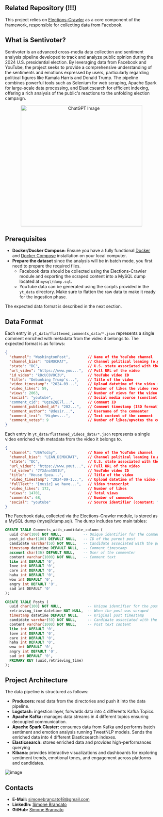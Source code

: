 ## Related Repository (!!!)
This project relies on [Elections-Crawler](https://github.com/SimoneBrancato/Elections-Crawler) as a core component of the framework, responsible for collecting data from Facebook.

## What is Sentivoter?
Sentivoter is an advanced cross-media data collection and sentiment analysis pipeline developed to track and analyze public opinion during the 2024 U.S. presidential election.
By leveraging data from Facebook and YouTube, the project seeks to provide a comprehensive understanding of the sentiments and emotions expressed by users, particularly regarding political figures like Kamala Harris and Donald Trump. 
The pipeline combines powerful tools such as Selenium for web scraping, Apache Spark for large-scale data processing, and Elasticsearch for efficient indexing, offering a rich analysis of the public's reactions to the unfolding election campaign.

<div align="center">
  <img src="https://github.com/user-attachments/assets/84e72f49-2c17-4ac8-a193-92f0e0f17312" alt="ChatGPT Image" width="400"/>
</div>

## Prerequisites
- **Docker/Docker Compose:** Ensure you have a fully functional [Docker](https://www.docker.com/) and [Docker Compose](https://docs.docker.com/compose/) installation on your local computer.
- **Prepare the dataset** since the analysis will be in batch mode, you first need to prepare the required files.
  - Facebook data should be collected using the Elections-Crawler module and exporting the scraped content into a MySQL dump located at `mysql/dump.sql`.
  - YouTube data can be generated using the scripts provided in the `yt_data` directory. Make sure to flatten the raw data to make it ready for the ingestion phase.

The expected data format is described in the next section.

## Data Format
Each entry in `yt_data/flattened_comments_data/*.json` represents a single comment enriched with metadata from the video it belongs to. 
The expected format is as follows:
```json
{
  "channel": "WashingtonPost",        // Name of the YouTube channel
  "channel_bias": "DEMOCRAT",         // Channel political leaning (e.g., DEMOCRAT or REPUBLICAN)
  "state": "DC",                      // U.S. state associated with the channel
  "url_video": "https://www.you...",  // Full URL of the video
  "id_video": "k8cUC0V0C3U",          // YouTube video ID
  "title": "Debunking Trump’s...",    // Title of the video
  "video_timestamp": "2024-09...",    // Upload datetime of the video (ISO format)
  "video_likes": 59,                  // Number of likes the video received
  "views": 2063,                      // Number of views for the video
  "social": "youtube",                // Social media source (constant: "youtube")
  "comment_cid": "UgzeZQE7l...",      // Comment ID
  "comment_published_at": "202...",   // Comment timestamp (ISO format)
  "comment_author": "@desir...",      // Username of the commenter
  "comment_text": "Highes...",        // Text content of the comment
  "comment_votes": 9                  // Number of likes/upvotes the comment received
}
```

Each entry in `yt_data/flattened_videos_data/*.json` represents a single video enriched with metadata from the video it belongs to.
```json
{
  "channel": "USAToday",              // Name of the YouTube channel
  "channel_bias": "LEAN_DEMOCRAT",    // Channel political leaning (e.g., DEMOCRAT, LEAN_DEMOCRAT)
  "state": "DC",                      // U.S. state associated with the channel
  "url_video": "https://www.yout...", // Full URL of the video
  "id_video": "7YXAno3DS1U",          // YouTube video ID
  "title": "House Spea...",           // Title of the video
  "video_timestamp": "2024-09-1...",  // Upload datetime of the video (ISO format)
  "fullText": "[music] we have...",   // Video transcript
  "video_likes": 172,                 // Number of likes
  "views": 14701,                     // Total views
  "comments": 68,                     // Number of comments
  "social": "youtube"                 // Source identifier (constant: "youtube")
}
```
The Facebook data, collected via the Elections-Crawler module, is stored as a MySQL dump (mysql/dump.sql). The dump includes two main tables:

```sql
CREATE TABLE Comments_with_candidate_column (
  uuid char(100) NOT NULL,          -- Unique identifier for the comment
  post_id char(100) DEFAULT NULL,   -- ID of the parent post
  candidate varchar(50) NOT NULL,   -- Candidate associated with the post
  timestamp datetime DEFAULT NULL,  -- Comment timestamp
  account char(36) DEFAULT NULL,    -- User of the commenter
  content varchar(1000) NOT NULL,   -- Comment text
  like int DEFAULT '0',
  love int DEFAULT '0',
  care int DEFAULT '0',
  haha int DEFAULT '0',
  wow int DEFAULT '0',
  angry int DEFAULT '0',
  sad int DEFAULT '0'
);

CREATE TABLE Posts (
  uuid char(100) NOT NULL,            -- Unique identifier for the post
  retrieving_time datetime NOT NULL,  -- When the post was scraped
  timestamp datetime DEFAULT NULL,    -- Original post timestamp
  candidate varchar(50) NOT NULL,     -- Candidate associated with the post
  content varchar(1000) NOT NULL,     -- Post text content
  like int DEFAULT '0',
  love int DEFAULT '0',
  care int DEFAULT '0',
  haha int DEFAULT '0',
  wow int DEFAULT '0',
  angry int DEFAULT '0',
  sad int DEFAULT '0',
  PRIMARY KEY (uuid,retrieving_time)
);
```

## Project Architecture
The data pipeline is structured as follows:
- **Producers:** read data from the directories and push it into the data pipeline.
- **Logstash:** ingestion layer, forwards data into 4 differents Kafka Topics.
- **Apache Kafka:** manages data streams in 4 different topics ensuring decoupled communication.
- **Apache Spark Cluster:** consumes data from Kafka and performs batch sentiment and emotion analysis running TweetNLP models. Sends the enriched data into 4 different Elasticsearch indexes.
- **Elasticsearch:** stores enriched data and provides high-performances querying
- **Kibana:** provides interactive visualizations and dashboards for exploring sentiment trends, emotional tones, and engagement across platforms and candidates.

  
![image](https://github.com/user-attachments/assets/c8b44efa-eb33-4029-99ee-31c2a2d26de6)




## Contacts
- **E-Mail:** simonebrancato18@gmail.com
- **LinkedIn:** [Simone Brancato](https://www.linkedin.com/in/simonebrancato18/)
- **GitHub:** [Simone Brancato](https://github.com/SimoneBrancato)

















